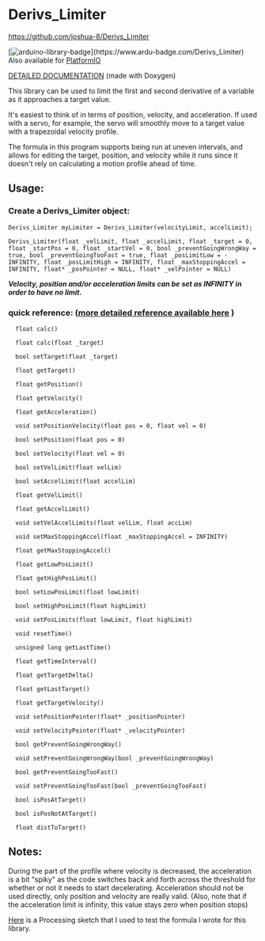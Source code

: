 # Derivs_Limiter

https://github.com/joshua-8/Derivs_Limiter

[![arduino-library-badge](https://www.ardu-badge.com/badge/Derivs_Limiter.svg?)](https://www.ardu-badge.com/Derivs_Limiter) Also available for [PlatformIO](https://platformio.org/lib/show/12113/Derivs_Limiter)

[DETAILED DOCUMENTATION](https://joshua-8.github.io/Derivs_Limiter/html/class_derivs___limiter.html) (made with Doxygen)

This library can be used to limit the first and second derivative of a variable as it approaches a target value.

It's easiest to think of in terms of position, velocity, and acceleration. 
If used with a servo, for example, the servo will smoothly move to a target value with a trapezoidal velocity profile.

The formula in this program supports being run at uneven intervals, and allows for editing the target, position, and velocity while it runs since it doesn't rely on calculating a motion profile ahead of time.

## Usage:

### Create a Derivs_Limiter object:
`Derivs_Limiter myLimiter = Derivs_Limiter(velocityLimit, accelLimit);`

`Derivs_Limiter(float _velLimit, float _accelLimit, float _target = 0, float _startPos = 0, float _startVel = 0, bool _preventGoingWrongWay = true, bool _preventGoingTooFast = true, float _posLimitLow = -INFINITY, float _posLimitHigh = INFINITY, float _maxStoppingAccel = INFINITY, float* _posPointer = NULL, float* _velPointer = NULL)`

_**Velocity, position and/or acceleration limits can be set as INFINITY in order to have no limit.**_

### quick reference: ([more detailed reference available here](https://joshua-8.github.io/Derivs_Limiter/html/class_derivs___limiter.html) )

  `  float calc()`  

  `  float calc(float _target)`  

  `  bool setTarget(float _target)`  

  `  float getTarget()`  

  `  float getPosition()`  

  `  float getVelocity()`  

  `  float getAcceleration()`

  `  void setPositionVelocity(float pos = 0, float vel = 0)`  

  `  bool setPosition(float pos = 0)`  

  `  bool setVelocity(float vel = 0)`  

  `  bool setVelLimit(float velLim)`  

  `  bool setAccelLimit(float accelLim)`  

  `  float getVelLimit()`  

  `  float getAccelLimit()`  

  `  void setVelAccelLimits(float velLim, float accLim)`    

  `  void setMaxStoppingAccel(float _maxStoppingAccel = INFINITY)`  

  `  float getMaxStoppingAccel()`  

  `  float getLowPosLimit()`  

  `  float getHighPosLimit()`  

  `  bool setLowPosLimit(float lowLimit)`  

  `  bool setHighPosLimit(float highLimit)`  

  `  void setPosLimits(float lowLimit, float highLimit)`  

  `  void resetTime()`  

  `  unsigned long getLastTime()`  

  `  float getTimeInterval()`  

  `  float getTargetDelta()`  

  `  float getLastTarget()`  

  `  float getTargetVelocity()`  

  `  void setPositionPointer(float* _positionPointer)`  

  `  void setVelocityPointer(float* _velocityPointer)`  

  `  bool getPreventGoingWrongWay()`  

  `  void setPreventGoingWrongWay(bool _preventGoingWrongWay)`  

  `  bool getPreventGoingTooFast()`  

  `  void setPreventGoingTooFast(bool _preventGoingTooFast)`  

  `  bool isPosAtTarget()`  

  `  bool isPosNotAtTarget()`  

  `  float distToTarget()`  
 

## Notes:

During the part of the profile where velocity is decreased, the acceleration is a bit "spiky" as the code switches back and forth across the threshold for whether or not it needs to start decelerating. Acceleration should not be used directly, only position and velocity are really valid. (Also, note that if the acceleration limit is infinity, this value stays zero when position stops)

[Here](https://gist.github.com/joshua-8/3209f2f400a0e68dead911b8743fc5f0) is a Processing sketch that I used to test the formula I wrote for this library.
